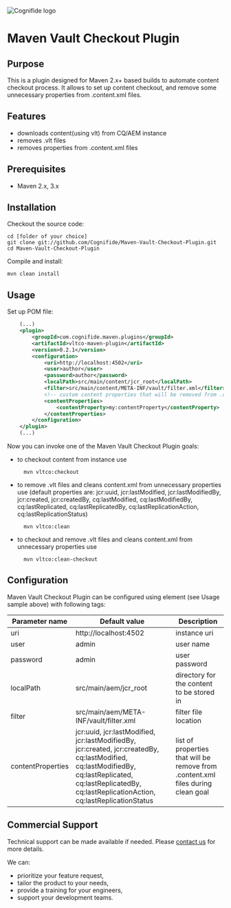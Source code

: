 ![Cognifide logo](http://cognifide.github.io/images/cognifide-logo.png)
# Maven Vault Checkout Plugin

## Purpose
This is a plugin designed for Maven 2.x+ based builds to automate content checkout process.
It allows to set up content checkout, and remove some unnecessary properties from .content.xml files.

## Features
* downloads content(using vlt) from CQ/AEM instance
* removes .vlt files
* removes properties from .content.xml files

## Prerequisites
* Maven 2.x, 3.x

## Installation
Checkout the source code:

    cd [folder of your choice]
    git clone git://github.com/Cognifide/Maven-Vault-Checkout-Plugin.git
    cd Maven-Vault-Checkout-Plugin

Compile and install:

    mvn clean install

## Usage
Set up POM file:

```xml
    (...)
    <plugin>
        <groupId>com.cognifide.maven.plugins</groupId>
        <artifactId>vltco-maven-plugin</artifactId>
        <version>0.2.1</version>
        <configuration>
            <uri>http://localhost:4502</uri>
            <user>author</user>
            <password>author</password>
            <localPath>src/main/content/jcr_root</localPath>
            <filter>src/main/content/META-INF/vault/filter.xml</filter>
            <!-- custom content properties that will be removed from .content.xml during clean goal -->
            <contentProperties>
                <contentProperty>my:contentProperty</contentProperty>
            </contentProperties>
        </configuration>
    </plugin>
    (...)
```

Now you can invoke one of the Maven Vault Checkout Plugin goals:
* to checkout content from instance use

        mvn vltco:checkout

* to remove .vlt files and cleans content.xml from unnecessary properties use (default properties are: jcr:uuid, jcr:lastModified, jcr:lastModifiedBy, jcr:created, jcr:createdBy, cq:lastModified, cq:lastModifiedBy, cq:lastReplicated, cq:lastReplicatedBy, cq:lastReplicationAction, cq:lastReplicationStatus)

        mvn vltco:clean

* to checkout and remove .vlt files and cleans content.xml from unnecessary properties use

        mvn vltco:clean-checkout

## Configuration
Maven Vault Checkout Plugin can be configured using <configuration> element (see Usage sample above) with following tags:

| Parameter name | Default value | Description |
|----------------|---------------|-------------|
| uri | http://localhost:4502 | instance uri |
| user | admin | user name |
| password | admin | user password |
| localPath | src/main/aem/jcr_root | directory for the content to be stored in |
| filter | src/main/aem/META-INF/vault/filter.xml | filter file location |
| contentProperties | jcr:uuid, jcr:lastModified, jcr:lastModifiedBy, jcr:created, jcr:createdBy, cq:lastModified, cq:lastModifiedBy, cq:lastReplicated, cq:lastReplicatedBy, cq:lastReplicationAction, cq:lastReplicationStatus | list of properties that will be remove from .content.xml files during clean goal |

## Commercial Support
Technical support can be made available if needed. Please [contact us](mailto:labs-support@cognifide.com) for more details.

We can:
* prioritize your feature request,
* tailor the product to your needs,
* provide a training for your engineers,
* support your development teams.
